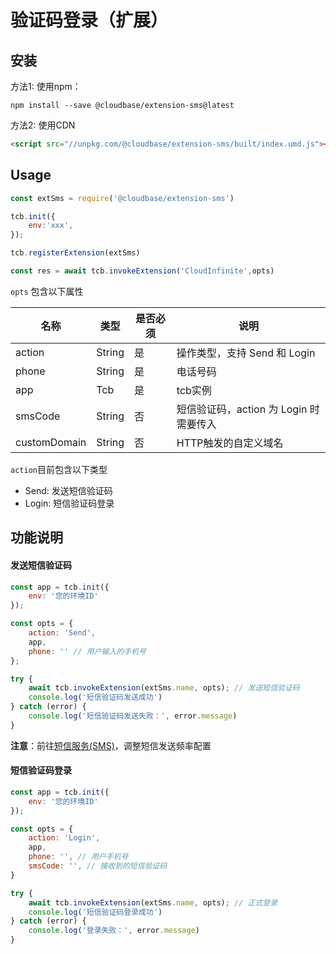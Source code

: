 # 验证码登录（扩展）

## 安装

方法1: 使用npm：

```
npm install --save @cloudbase/extension-sms@latest
```

方法2: 使用CDN

```html
<script src="//unpkg.com/@cloudbase/extension-sms/built/index.umd.js"></script>
```

## Usage

```js
const extSms = require('@cloudbase/extension-sms')

tcb.init({
    env:'xxx',
});

tcb.registerExtension(extSms)

const res = await tcb.invokeExtension('CloudInfinite',opts)
```

`opts` 包含以下属性

|名称	|类型	| 是否必须	| 说明 |
|--| -- | -- | -- |
| action | String | 是 | 操作类型，支持 Send 和 Login |
| phone | String | 是 | 电话号码 | 
| app | Tcb | 是 | tcb实例 |
| smsCode | String | 否 | 短信验证码，action 为 Login 时需要传入 |
| customDomain | String | 否 | HTTP触发的自定义域名 |

`action`目前包含以下类型

- Send: 发送短信验证码
- Login: 短信验证码登录

## 功能说明

#### 发送短信验证码

```javascript
const app = tcb.init({
    env: '您的环境ID'
});

const opts = {
    action: 'Send',
    app,
    phone: '' // 用户输入的手机号
};

try {
    await tcb.invokeExtension(extSms.name, opts); // 发送短信验证码
    console.log('短信验证码发送成功')
} catch (error) {
    console.log('短信验证码发送失败：', error.message)
}
```

**注意**：前往[短信服务(SMS)](https://console.cloud.tencent.com/smsv2/app-setting)，调整短信发送频率配置

#### 短信验证码登录

```javascript
const app = tcb.init({
    env: '您的环境ID'
});

const opts = {
    action: 'Login',
    app,
    phone: '', // 用户手机号
    smsCode: '', // 接收到的短信验证码
}

try {
    await tcb.invokeExtension(extSms.name, opts); // 正式登录
    console.log('短信验证码登录成功')
} catch (error) {
    console.log('登录失败：', error.message)
}
```